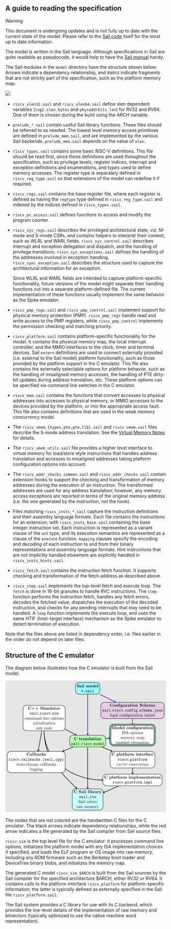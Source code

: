 ## A guide to reading the specification

> [!WARNING]
> This document is undergoing updates and is not fully up to date
> with the current state of the model. Please refer to the
> [Sail code](../model/) itself for the most up to date information.

The model is written in the Sail language. Although specifications in
Sail are quite readable as pseudocode, it would help to have the [Sail
manual](https://alasdair.github.io/manual.html) handy.

The Sail modules in the `model` directory have the structure shown
below. Arrows indicate a dependency relationship, and _italics_
indicate fragments that are not strictly part of the specification,
such as the platform memory map.

<img src="figs/riscvspecdeps.svg">

- `riscv_xlen32.sail` and `riscv_xlen64.sail` define xlen dependent
  variables (`log2_xlen_bytes` and `physaddrbits_len`) for RV32 and
  RV64. One of them is chosen during the build using the ARCH variable.

- `prelude_*.sail` contain useful Sail library functions. These
  files should be referred to as needed. The lowest level memory
  access primitives are defined in `prelude_mem.sail`, and are
  implemented by the various Sail backends. `prelude_mem.sail`
  depends on the value of `xlen`.

- `riscv_types.sail` contains some basic RISC-V definitions. This
  file should be read first, since these definitions
  are used throughout the specification, such as privilege levels,
  register indices, interrupt and exception definitions
  and enumerations, and types used to define memory accesses. The
  register type is separately defined in `riscv_reg_type.sail` so that
  extensions of the model can redefine it if required.

- `riscv_regs.sail` contains the base register file, where each
  register is defined as having the `regtype` type defined in
  `riscv_reg_type.sail` and indexed by the indices defined in
  `riscv_types.sail`.

- `riscv_pc_access.sail` defines functions to access and modify the
  program counter.

- `riscv_sys_regs.sail` describes the privileged architectural state,
  viz. M-mode and S-mode CSRs, and contains helpers to interpret their
  content, such as WLRL and WARL fields. `riscv_sys_control.sail`
  describes interrupt and exception delegation and dispatch, and the
  handling of privilege transitions. `riscv_sys_exceptions.sail`
  defines the handling of the addresses involved in exception
  handling. `riscv_sync_exception.sail` describes the structure used
  to capture the architectural information for an exception.

  Since WLRL and WARL fields are intended to capture platform-specific
  functionality, future versions of the model might separate their
  handling functions out into a separate platform-defined file. The
  current implementation of these functions usually implement the same
  behavior as the Spike emulator.

- `riscv_pmp_regs.sail` and `riscv_pmp_control.sail` implement support
  for physical memory protection (PMP). `riscv_pmp_regs` handle read
  and write access to the PMP registers, while `riscv_pmp_control`
  implements the permission checking and matching priority.

- `riscv_platform.sail` contains platform-specific functionality for
  the model. It contains the physical memory map, the local interrupt
  controller, and the MMIO interfaces to the clock, timer and terminal
  devices. Sail `extern` definitions are used to connect externally
  provided (i.e. external to the Sail model) platform functionality,
  such as those provided by the platform support in the C
  emulator. This file also contains the externally selectable
  options for platform behavior, such as the handling of misaligned
  memory accesses, the handling of PTE dirty-bit updates during
  address translation, etc. These platform options can be specified
  via command line switches in the C emulator.

- `riscv_mem.sail` contains the functions that convert accesses to
  physical addresses into accesses to physical memory, or MMIO
  accesses to the devices provided by the platform, or into the
  appropriate access fault. This file also contains definitions that
  are used in the weak memory concurrency model.

- The `riscv_vmem_{types,pte,ptw,tlb}.sail` and `riscv_vmem.sail`
  files describe the S-mode address translation.
  See the [Virtual Memory Notes](./notes_Virtual_Memory.adoc) for
  details.

- The `riscv_vmem_utils.sail` file provides a higher level interface
  to virtual memory for load/store style instructions that handles
  address translation and accesses to misaligned addresses taking
  platform configuration options into account.

- The `riscv_addr_checks_common.sail` and `riscv_addr_checks.sail`
  contain extension hooks to support the checking and transformation
  of memory addresses during the execution of an instruction. The
  transformed addresses are used for any address translation; however,
  any memory access exceptions are reported in terms of the original
  memory address (i.e. the one generated by the instruction, not the
  hook).

- Files matching `riscv_insts_*.sail` capture the instruction
  definitions and their assembly language formats. Each file contains
  the instructions for an extension, with `riscv_insts_base.sail` containing
  the base integer instruction set. Each instruction is represented
  as a variant clause of the `ast` type, and its execution semantics
  are represented as a clause of the `execute` function. `mapping`
  clauses specify the encoding and decoding of each instruction to and
  from their binary representations and assembly language formats.
  Hint instructions that are not implicitly handled elsewhere are
  explicitly handled in `riscv_insts_hints.sail`.

- `riscv_fetch.sail` contains the instruction fetch function. It
  supports checking and transformation of the fetch address as
  described above.

- `riscv_step.sail` implements the top-level fetch and execute loop.
  The `fetch` is done in 16-bit granules to handle RVC instructions.
  The `step` function performs the instruction fetch, handles any
  fetch errors, decodes the fetched value, dispatches the execution of
  the decoded instruction, and checks for any pending interrupts that may
  need to be handled. A `loop` function implements the execute loop,
  and uses the same HTIF (host-target interface) mechanism as the
  Spike emulator to detect termination of execution.

Note that the files above are listed in dependency order, i.e. files
earlier in the order do not depend on later files.

## Structure of the C emulator

The diagram below illustrates how the C emulator is built from the
Sail model.

<img src="figs/riscvcsimdeps.svg">

The nodes that are not colored are the handwritten C files for the C
emulator. The black arrows indicate dependency relationships, while
the red arrow indicates a file generated by the Sail compiler from
Sail source files.

`riscv_sim` is the top level file for the C emulator: it processes
command line options, initializes the platform model with any ISA
implementation choices if specified, and loads the ELF program or OS
image into raw memory, including any ROM firmware such as the Berkeley
boot loader and DeviceTree binary blobs, and initializes the memory
map.

The generated C model `riscv_sim_$ARCH` is built from the Sail
sources by the Sail compiler for the specified architecture $ARCH,
either RV32 or RV64. It contains calls to the platform interface
`riscv_platform` for platform-specific information; the latter is
typically defined as externally specified in the Sail file
`riscv_platform.sail`.

The Sail system provides a C library for use with its C backend, which
provides the low-level details of the implementation of raw memory and
bitvectors (typically optimized to use the native machine word
representation).

